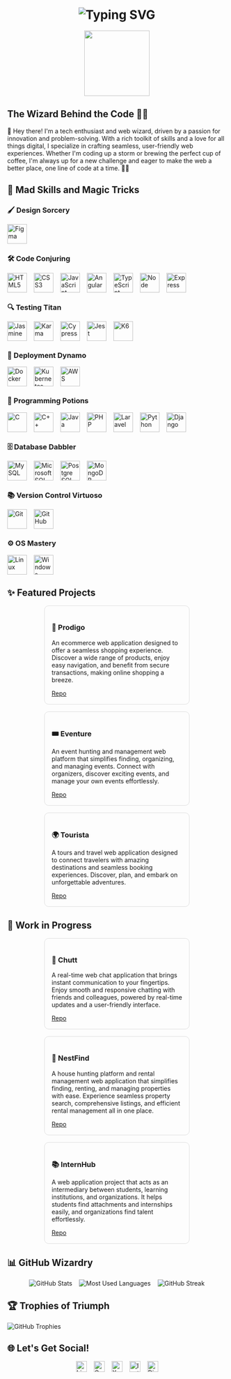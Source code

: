 <h1 align="center">
  <img src="https://readme-typing-svg.herokuapp.com?font=Fira+Code&size=30&pause=1000&color=4169E1&width=435&lines=Welcome+to+my+GitHub!;I+am+M.+A.+Leli!" alt="Typing SVG" />
</h1>

<div align="center">
  <img src="https://media.giphy.com/media/qgQUggAC3Pfv687qPC/giphy.gif" width="auto" height="150" />
</div>

## The Wizard Behind the Code 🧙‍♂️

👋 Hey there! I'm a tech enthusiast and web wizard, driven by a passion for innovation and problem-solving. With a rich toolkit of skills and a love for all things digital, I specialize in crafting seamless, user-friendly web experiences. Whether I'm coding up a storm or brewing the perfect cup of coffee, I'm always up for a new challenge and eager to make the web a better place, one line of code at a time. 🚀✨

## 🎨 Mad Skills and Magic Tricks

### 🖌️ Design Sorcery

<div style="display: flex; align-items: center; justify-content: flex-start; gap: 1rem; flex-wrap: wrap;">
    <img src="https://cdn.jsdelivr.net/gh/devicons/devicon@latest/icons/figma/figma-original.svg" alt="Figma" width="45px"/>
</div>

### 🛠️ Code Conjuring

<div style="display: flex; align-items: center; justify-content: flex-start; gap: 1rem; flex-wrap: wrap;">
    <img src="https://cdn.jsdelivr.net/gh/devicons/devicon@latest/icons/html5/html5-original.svg" alt="HTML5" width="45px"/>
    <img src="https://cdn.jsdelivr.net/gh/devicons/devicon@latest/icons/css3/css3-original.svg" alt="CSS3" width="45px"/>
    <img src="https://cdn.jsdelivr.net/gh/devicons/devicon@latest/icons/javascript/javascript-original.svg" alt="JavaScript" width="45px"/>
    <img src="https://cdn.jsdelivr.net/gh/devicons/devicon@latest/icons/angular/angular-original.svg" alt="Angular" width="45px"/>
    <img src="https://cdn.jsdelivr.net/gh/devicons/devicon@latest/icons/typescript/typescript-original.svg" alt="TypeScript" width="45px"/>
    <img src="https://cdn.jsdelivr.net/gh/devicons/devicon@latest/icons/nodejs/nodejs-original.svg" alt="Node" width="45px"/>
    <img src="https://cdn.jsdelivr.net/gh/devicons/devicon@latest/icons/express/express-original.svg" alt="Express" width="45px"/>
</div>

### 🔍 Testing Titan

<div style="display: flex; align-items: center; justify-content: flex-start; gap: 1rem; flex-wrap: wrap;">
    <img src="https://cdn.jsdelivr.net/gh/devicons/devicon@latest/icons/jasmine/jasmine-original.svg" alt="Jasmine" width="45px"/>
    <img src="https://cdn.jsdelivr.net/gh/devicons/devicon@latest/icons/karma/karma-original.svg" alt="Karma" width="45px"/>
    <img src="https://cdn.jsdelivr.net/gh/devicons/devicon@latest/icons/cypressio/cypressio-original.svg" alt="Cypress" width="45px"/>
    <img src="https://cdn.jsdelivr.net/gh/devicons/devicon@latest/icons/jest/jest-plain.svg" alt="Jest" width="45px"/>
    <img src="https://cdn.jsdelivr.net/gh/devicons/devicon@latest/icons/k6/k6-original.svg" alt="K6" width="45px"/>
</div>

### 🚀 Deployment Dynamo

<div style="display: flex; align-items: center; justify-content: flex-start; gap: 1rem; flex-wrap: wrap;">
    <img src="https://cdn.jsdelivr.net/gh/devicons/devicon@latest/icons/docker/docker-original.svg" alt="Docker" width="45px"/>
    <img src="https://cdn.jsdelivr.net/gh/devicons/devicon@latest/icons/kubernetes/kubernetes-original.svg" alt="Kubernetes" width="45px"/>
    <img src="https://cdn.jsdelivr.net/gh/devicons/devicon@latest/icons/amazonwebservices/amazonwebservices-original-wordmark.svg" alt="AWS" width="45px"/>
</div>

### 🧩 Programming Potions

<div style="display: flex; align-items: center; justify-content: flex-start; gap: 1rem; flex-wrap: wrap;">
    <img src="https://cdn.jsdelivr.net/gh/devicons/devicon@latest/icons/c/c-original.svg" alt="C" width="45px"/>
    <img src="https://cdn.jsdelivr.net/gh/devicons/devicon@latest/icons/cplusplus/cplusplus-original.svg" alt="C++" width="45px"/>
    <img src="https://cdn.jsdelivr.net/gh/devicons/devicon@latest/icons/java/java-original.svg" alt="Java" width="45px"/>
    <img src="https://cdn.jsdelivr.net/gh/devicons/devicon@latest/icons/php/php-original.svg" alt="PHP" width="45px"/>
    <img src="https://cdn.jsdelivr.net/gh/devicons/devicon@latest/icons/laravel/laravel-original.svg" alt="Laravel" width="45px"/>
    <img src="https://cdn.jsdelivr.net/gh/devicons/devicon@latest/icons/python/python-original.svg" alt="Python" width="45px"/>
    <img src="https://cdn.jsdelivr.net/gh/devicons/devicon@latest/icons/django/django-plain.svg" alt="Django" width="45px"/>
</div>

### 🗄️ Database Dabbler

<div style="display: flex; align-items: center; justify-content: flex-start; gap: 1rem; flex-wrap: wrap;">
    <img src="https://cdn.jsdelivr.net/gh/devicons/devicon@latest/icons/mysql/mysql-original.svg" alt="MySQL" width="45px"/>
    <img src="https://cdn.jsdelivr.net/gh/devicons/devicon@latest/icons/microsoftsqlserver/microsoftsqlserver-original.svg" alt="Microsoft SQL Server" width="45px"/>
    <img src="https://cdn.jsdelivr.net/gh/devicons/devicon@latest/icons/postgresql/postgresql-original.svg" alt="Postgre SQL" width="45px"/>
    <img src="https://cdn.jsdelivr.net/gh/devicons/devicon@latest/icons/mongodb/mongodb-original.svg" alt="MongoDB" width="45px"/>          
</div>

### 📚 Version Control Virtuoso

<div style="display: flex; align-items: center; justify-content: flex-start; gap: 1rem; flex-wrap: wrap;">
    <img src="https://cdn.jsdelivr.net/gh/devicons/devicon@latest/icons/git/git-original.svg" alt="Git" width="45px"/>
    <img src="https://cdn.jsdelivr.net/gh/devicons/devicon@latest/icons/github/github-original.svg" alt="GitHub" width="45px"/>
</div>

### ⚙️ OS Mastery

<div style="display: flex; align-items: center; justify-content: flex-start; gap: 1rem; flex-wrap: wrap;">
    <img src="https://cdn.jsdelivr.net/gh/devicons/devicon@latest/icons/linux/linux-original.svg" alt="Linux" width="45px"/>
    <img src="https://cdn.jsdelivr.net/gh/devicons/devicon@latest/icons/windows11/windows11-original.svg" alt="Windows" width="45px"/>
</div>

## ✨ Featured Projects

<div style="width: 100%; display: flex; align-items: flex-start; justify-content: center; gap: 1rem; flex-wrap: wrap;">

  <div style="border: 1px solid #ddd; border-radius: 10px; padding: 1rem; max-width: 300px; text-align: left;">
    <h3>🛒 Prodigo</h3>
    <p>An ecommerce web application designed to offer a seamless shopping experience. Discover a wide range of products, enjoy easy navigation, and benefit from secure transactions, making online shopping a breeze.</p>
    <a href="https://github.com/M-A-Leli/Prodigo" target="_blank">Repo</a>
  </div>

  <div style="border: 1px solid #ddd; border-radius: 10px; padding: 1rem; max-width: 300px; text-align: left;">
    <h3>🎟️ Eventure</h3>
    <p>An event hunting and management web platform that simplifies finding, organizing, and managing events. Connect with organizers, discover exciting events, and manage your own events effortlessly.</p>
    <a href="https://github.com/M-A-Leli/Eventure" target="_blank">Repo</a>
  </div>

  <div style="border: 1px solid #ddd; border-radius: 10px; padding: 1rem; max-width: 300px; text-align: left;">
    <h3>🌍 Tourista</h3>
    <p>A tours and travel web application designed to connect travelers with amazing destinations and seamless booking experiences. Discover, plan, and embark on unforgettable adventures.</p>
    <a href="https://github.com/M-A-Leli/Tourista" target="_blank">Repo</a>
  </div>
  
</div>

## 🚧 Work in Progress

<div style="width: 100%; display: flex; align-items: flex-start; justify-content: center; gap: 1rem; flex-wrap: wrap;">

  <div style="border: 1px solid #ddd; border-radius: 10px; padding: 1rem; max-width: 300px; text-align: left;">
    <h3>💬 Chutt</h3>
    <p>A real-time web chat application that brings instant communication to your fingertips. Enjoy smooth and responsive chatting with friends and colleagues, powered by real-time updates and a user-friendly interface.</p>
    <a href="https://github.com/M-A-Leli/Chutt" target="_blank">Repo</a>
  </div>

  <div style="border: 1px solid #ddd; border-radius: 10px; padding: 1rem; max-width: 300px; text-align: left;">
    <h3>🏡 NestFind</h3>
    <p>A house hunting platform and rental management web application that simplifies finding, renting, and managing properties with ease. Experience seamless property search, comprehensive listings, and efficient rental management all in one place.</p>
    <a href="https://github.com/M-A-Leli/NestFind" target="_blank">Repo</a>
  </div>

  <div style="border: 1px solid #ddd; border-radius: 10px; padding: 1rem; max-width: 300px; text-align: left;">
    <h3>📚 InternHub</h3>
    <p>A web application project that acts as an intermediary between students, learning institutions, and organizations. It helps students find attachments and internships easily, and organizations find talent effortlessly.</p>
    <a href="https://github.com/M-A-Leli/InternHub" target="_blank">Repo</a>
  </div>

</div>

## 📊 GitHub Wizardry

<div style="width: 100%; display: flex; flex-wrap: wrap; align-items: flex-start; justify-content: center; gap: 1rem;">
  <img src="https://github-readme-stats.vercel.app/api?username=M-A-Leli&show_icons=true&theme=radical" alt="GitHub Stats" style="max-width: 100%;" />
  <img src="https://github-readme-stats.vercel.app/api/top-langs/?username=M-A-Leli&layout=compact&theme=radical" alt="Most Used Languages" style="max-width: 100%;" />
  <img src="https://github-readme-streak-stats.herokuapp.com/?user=M-A-Leli&theme=radical" alt="GitHub Streak" style="max-width: 100%;" />
</div>

## 🏆 Trophies of Triumph

<div style="width: 100%; display: flex; align-items: center; justify-content: center;">
  <img src="https://github-profile-trophy.vercel.app/?username=M-A-Leli&theme=radical&no-bg=true&no-frame=true" alt="GitHub Trophies" style="max-width: 100%; flex: 1 1 auto;" />
</div>

## 🌐 Let's Get Social!

<div style="width: 100%; display: flex; align-items: center; justify-content: center; gap: 1rem; flex-wrap: wrap;">
  <a href="https://linkedin.com/in/" target="_blank" style="text-decoration: none;">
    <img src="https://img.shields.io/static/v1?message=LinkedIn&logo=linkedin&label=&color=0077B5&logoColor=white&labelColor=&style=for-the-badge" height="25" alt="LinkedIn logo" />
  </a>
  <a href="mailto:m.lelialvin@gmail.com" target="_blank" style="text-decoration: none;">
    <img src="https://img.shields.io/static/v1?message=Gmail&logo=Gmail&label=&color=08851b&logoColor=white&labelColor=&style=for-the-badge" height="25" alt="Gmail logo" />
  </a>
  <a href="https://x.com/M_A_Leli" target="_blank" style="text-decoration: none;">
    <img src="https://img.shields.io/static/v1?message=X (Twitter)&logo=X&label=&color=000000&logoColor=white&labelColor=&style=for-the-badge" height="25" alt="X logo" />
  </a>
  <a href="https://www.instagram.com/m_a_leli" target="_blank" style="text-decoration: none;">
    <img src="https://img.shields.io/static/v1?message=Instagram&logo=instagram&label=&color=E4405F&logoColor=white&labelColor=&style=for-the-badge" height="25" alt="Instagram logo" />
  </a>
  <a href="https://discord.com/invite/r3dtnX7p" target="_blank" style="text-decoration: none;">
    <img src="https://img.shields.io/static/v1?message=Discord&logo=discord&label=&color=5865F2&logoColor=white&labelColor=&style=for-the-badge" height="25" alt="Discord logo" />
  </a>
</div>

